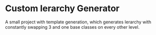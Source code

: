 # Custom Ierarchy Generator

A small project with template generation, which generates Ierarchy with constantly swapping 3 and one base classes on every other level. 